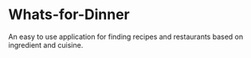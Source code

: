 # Whats-for-Dinner
An easy to use application for finding recipes  and restaurants based on ingredient and cuisine.
